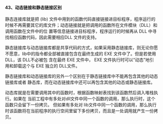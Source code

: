 #### 43、动态链接和静态链接区别

静态连接库就是把 (lib) ⽂件中⽤到的函数代码直接链接进⽬标程序，程序运⾏的时候不再需要其它的库⽂件；动态链接就是把调⽤的函数所在⽂件模块（DLL）和调⽤函数在⽂件中的位 置等信息链接进⽬标程序，程序运⾏的时候再从 DLL 中寻找相应函数代码，因此需要相应DLL ⽂件的⽀持。

静态链接库与动态链接库都是共享代码的⽅式，如果采⽤静态链接库，则⽆论你愿不愿意，lib中的指令都全部被直接包含在最终⽣成的 EXE ⽂件中了。但是若使⽤ DLL，该 DLL不必被包 含在最终 EXE ⽂件中，   EXE ⽂件执⾏时可以“动态”地引⽤和卸载这个与 EXE 独⽴的 DLL⽂件。

静态链接库和动态链接库的另外⼀个区别在于静态链接库中不能再包含其他的动态链接库或者 静态库，⽽在动态链接库中还可以再包含其他的动态或静态链接库。

动态库就是在需要调⽤其中的函数时，根据函数映射表找到该函数然后调⼊堆栈执⾏。如果在 当前⼯程中有多处对dll⽂件中同⼀个函数的调⽤，那么执⾏时，这个函数只会留下⼀份拷⻉。 但如果有多处对 lib⽂件中同⼀个函数的调⽤，那么执⾏时该函数将在当前程序的执⾏空间⾥留下多份拷⻉，⽽且是⼀处调⽤就产⽣⼀份拷⻉。